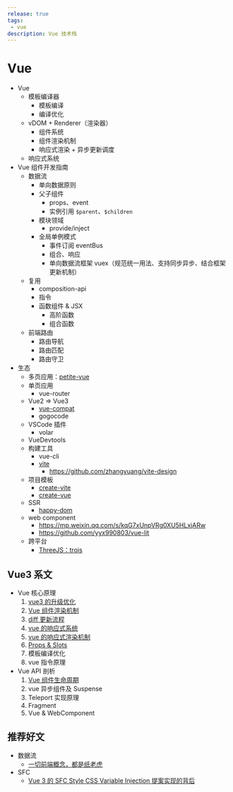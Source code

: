 ```yaml
---
release: true
tags:
 - vue
description: Vue 技术栈
---
```


# Vue

- Vue
  - 模板编译器
    - 模板编译
    - 编译优化
  - vDOM + Renderer（渲染器）
    - 组件系统 
    - 组件渲染机制
    - 响应式渲染 + 异步更新调度
  - 响应式系统
- Vue 组件开发指南
  - 数据流
    - 单向数据原则
    - 父子组件
      - props、event
      - 实例引用 `$parent`、`$children`
    - 模块领域
      - provide/inject
    - 全局单例模式  
      - 事件订阅 eventBus
      - 组合、响应
      - 单向数据流框架 vuex（规范统一用法、支持同步异步、结合框架更新机制）
  - 复用
    - composition-api
    - 指令
    - 函数组件 & JSX
      - 高阶函数
      - 组合函数
  - 前端路由
    - 路由导航
    - 路由匹配
    - 路由守卫
- 生态
  - 多页应用：[petite-vue](https://github.com/vuejs/petite-vue)
  - 单页应用
    - vue-router
  - Vue2 => Vue3
    - [vue-compat](https://github.com/vuejs/core/tree/main/packages/vue-compat)
    - gogocode
  - VSCode 插件
    - volar
  - VueDevtools
  - 构建工具
    - vue-cli
    - [vite](https://github.com/vitejs/vite) 
      - https://github.com/zhangyuang/vite-design
  - 项目模板
    - [create-vite](https://github.com/vitejs/vite/tree/main/packages/create-vite)
    - [create-vue](https://github.com/vuejs/create-vue)
  - SSR
    - [happy-dom](https://github.com/capricorn86/happy-dom)
  - web component
    - https://mp.weixin.qq.com/s/kqG7xUnpVRg0XU5HLxjARw
    - https://github.com/yyx990803/vue-lit
  - 跨平台
    - [ThreeJS：trois](https://github.com/troisjs/trois)

## Vue3 系文

- Vue 核心原理
  1. [vue3 的升级优化](./vue3的升级优化.md)
  2. [Vue 组件渲染机制](./vue%20组件渲染机制.md)
  3. [diff 更新流程](./diff%20更新流程.md)
  4. [vue 的响应式系统](./vue%20的响应式系统.md)
  5. [vue 的响应式渲染机制](./vue%20的响应式渲染机制.md)
  7. [Props & Slots]()
  8. 模板编译优化
  9. vue 指令原理
- Vue API 剖析
  1. [Vue 组件生命周期](./Vue%20%E7%BB%84%E4%BB%B6%E7%94%9F%E5%91%BD%E5%91%A8%E6%9C%9F.md)
  2. vue 异步组件及 Suspense
  3. Teleport 实现原理
  4. Fragment
  5. Vue & WebComponent

## 推荐好文

- 数据流
  - [一切前端概念，都是纸老虎](https://mp.weixin.qq.com/s/oF-MJ39zh0-R65Q4vPX8Dw)
- SFC
  - [Vue 3 的 SFC Style CSS Variable Injection 提案实现的背后](https://mp.weixin.qq.com/s/N1AoRSuK00V5QoZr4TWWvQ)
